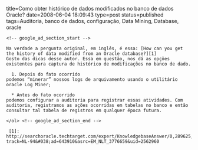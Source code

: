 title=Como obter histórico de dados modificados no banco de dados Oracle?
date=2008-06-04 18:09:43
type=post
status=published
tags=Auditoria, banco de dados, configuração, Data Mining, Database, oracle
~~~~~~
<!-- google_ad_section_start -->

Na verdade a pergunta original, em inglês, é essa: [How can you get the history of data modified from an Oracle database?][1]  
Gosto das dicas desse autor. Essa em questão, nos dá as opções existentes para captura de histórico de modificações no banco de dado. 

  1. Depois do fato ocorrido
podemos “minerar” nossos logs de arquivamento usando o utilitário oracle Log Miner;

  * Antes do fato ocorrido
podemos configurar a auditoria para registrar essas atividades. Com auditoria, registramos as ações ocorridas em tabelas no banco e então consultar tal tabela de registros em qualquer época futura.

</ol> <!-- google_ad_section_end -->

 [1]: http://searchoracle.techtarget.com/expert/KnowledgebaseAnswer/0,289625,sid41_gci1313625,00.html?track=NL-94&#038;ad=643910&asrc=EM_NLT_3776659&uid=2562960